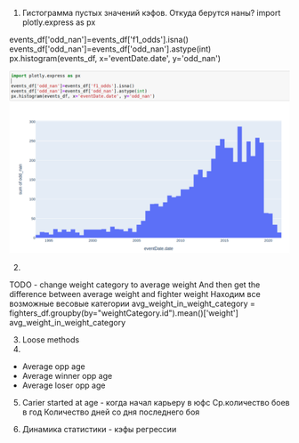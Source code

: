 1) Гистограмма пустых значений кэфов. Откуда берутся наны?
import plotly.express as px

events_df['odd_nan']=events_df['f1_odds'].isna()
events_df['odd_nan']=events_df['odd_nan'].astype(int)
px.histogram(events_df, x='eventDate.date', y='odd_nan')

![img.png](img.png)
   

2)
TODO - change weight category to average weight
And then get the difference between average weight and fighter weight
Находим все возможные весовые категории
avg_weight_in_weight_category = fighters_df.groupby(by="weightCategory.id").mean()['weight']
avg_weight_in_weight_category

3) Loose methods
4) 
- Average opp age
- Average winner opp age
- Average loser opp age

5) Carier started at age - когда начал карьеру в юфс
Ср.количество боев в год
Количество дней со дня последнего боя

6) Динамика статистики - кэфы регрессии